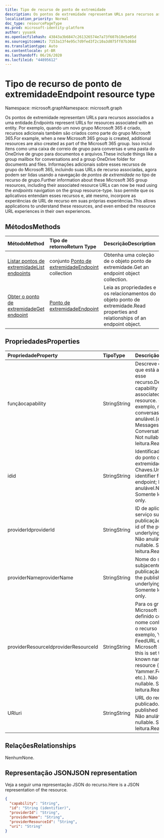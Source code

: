 ```yaml
---
title: Tipo de recurso de ponto de extremidade
description: Os pontos de extremidade representam URLs para recursos associados a uma entidade.
localization_priority: Normal
doc_type: resourcePageType
ms.prod: microsoft-identity-platform
author: yyuank
ms.openlocfilehash: 43843a3b6847c261326574e7a73f607b10e5e05d
ms.sourcegitcommit: 7153a13f4e95c7d9fed3f2c10a3d075ff87b368d
ms.translationtype: Auto
ms.contentlocale: pt-BR
ms.lasthandoff: 06/26/2020
ms.locfileid: "44895612"
---
```

# <a name="endpoint-resource-type"></a><span data-ttu-id="ed75c-103">Tipo de recurso de ponto de extremidade</span><span class="sxs-lookup"><span data-stu-id="ed75c-103">Endpoint resource type</span></span>

<span data-ttu-id="ed75c-104">Namespace: microsoft.graph</span><span class="sxs-lookup"><span data-stu-id="ed75c-104">Namespace: microsoft.graph</span></span>

<span data-ttu-id="ed75c-105">Os pontos de extremidade representam URLs para recursos associados a uma entidade.</span><span class="sxs-lookup"><span data-stu-id="ed75c-105">Endpoints represent URLs for resources associated with an entity.</span></span>  <span data-ttu-id="ed75c-106">Por exemplo, quando um novo grupo Microsoft 365 é criado, recursos adicionais também são criados como parte do grupo Microsoft 365.</span><span class="sxs-lookup"><span data-stu-id="ed75c-106">For example, when a new Microsoft 365 group is created, additional resources are also created as part of the Microsoft 365 group.</span></span> <span data-ttu-id="ed75c-107">Isso inclui itens como uma caixa de correio de grupo para conversas e uma pasta do OneDrive de grupo para documentos e arquivos.</span><span class="sxs-lookup"><span data-stu-id="ed75c-107">These include things like a group mailbox for conversations and a group OneDrive folder for documents and files.</span></span> <span data-ttu-id="ed75c-108">Informações adicionais sobre esses recursos de grupo do Microsoft 365, incluindo suas URLs de recurso associadas, agora podem ser lidas usando a navegação de *pontos de extremidade* no tipo de recurso de grupo.</span><span class="sxs-lookup"><span data-stu-id="ed75c-108">Further information about these Microsoft 365 group resources, including their associated resource URLs can now be read using the *endpoints* navigation on the group resource-type.</span></span> <span data-ttu-id="ed75c-109">Isso permite que os aplicativos entendam esses recursos e, até mesmo, incorpore as experiências de URL de recurso em suas próprias experiências.</span><span class="sxs-lookup"><span data-stu-id="ed75c-109">This allows applications to understand these resources, and even embed the resource URL experiences in their own experiences.</span></span> 

## <a name="methods"></a><span data-ttu-id="ed75c-110">Métodos</span><span class="sxs-lookup"><span data-stu-id="ed75c-110">Methods</span></span>

| <span data-ttu-id="ed75c-111">Método</span><span class="sxs-lookup"><span data-stu-id="ed75c-111">Method</span></span>           | <span data-ttu-id="ed75c-112">Tipo de retorno</span><span class="sxs-lookup"><span data-stu-id="ed75c-112">Return Type</span></span>    |<span data-ttu-id="ed75c-113">Descrição</span><span class="sxs-lookup"><span data-stu-id="ed75c-113">Description</span></span>|
|:---------------|:--------|:----------|
|[<span data-ttu-id="ed75c-114">Listar pontos de extremidade</span><span class="sxs-lookup"><span data-stu-id="ed75c-114">List endpoints</span></span>](../api/group-list-endpoints.md) |<span data-ttu-id="ed75c-115">conjunto [Ponto de extremidade](endpoint.md)</span><span class="sxs-lookup"><span data-stu-id="ed75c-115">[Endpoint](endpoint.md) collection</span></span>| <span data-ttu-id="ed75c-116">Obtenha uma coleção de o objeto ponto de extremidade.</span><span class="sxs-lookup"><span data-stu-id="ed75c-116">Get an endpoint object collection.</span></span> |
|[<span data-ttu-id="ed75c-117">Obter o ponto de extremidade</span><span class="sxs-lookup"><span data-stu-id="ed75c-117">Get endpoint</span></span>](../api/endpoint-get.md) | [<span data-ttu-id="ed75c-118">Ponto de extremidade</span><span class="sxs-lookup"><span data-stu-id="ed75c-118">Endpoint</span></span>](endpoint.md) |<span data-ttu-id="ed75c-119">Leia as propriedades e os relacionamentos do objeto ponto de extremidade.</span><span class="sxs-lookup"><span data-stu-id="ed75c-119">Read properties and relationships of an endpoint object.</span></span>|

## <a name="properties"></a><span data-ttu-id="ed75c-120">Propriedades</span><span class="sxs-lookup"><span data-stu-id="ed75c-120">Properties</span></span>
| <span data-ttu-id="ed75c-121">Propriedade</span><span class="sxs-lookup"><span data-stu-id="ed75c-121">Property</span></span>     | <span data-ttu-id="ed75c-122">Tipo</span><span class="sxs-lookup"><span data-stu-id="ed75c-122">Type</span></span>   |<span data-ttu-id="ed75c-123">Descrição</span><span class="sxs-lookup"><span data-stu-id="ed75c-123">Description</span></span>|
|:---------------|:--------|:----------|
| <span data-ttu-id="ed75c-124">função</span><span class="sxs-lookup"><span data-stu-id="ed75c-124">capability</span></span>     | <span data-ttu-id="ed75c-125">String</span><span class="sxs-lookup"><span data-stu-id="ed75c-125">String</span></span>  | <span data-ttu-id="ed75c-126">Descreve o recurso que está associado a esse recurso.</span><span class="sxs-lookup"><span data-stu-id="ed75c-126">Describes the capability that is associated with this resource.</span></span> <span data-ttu-id="ed75c-127">(por exemplo, mensagens, conversas etc.)  Não anulável.</span><span class="sxs-lookup"><span data-stu-id="ed75c-127">(e.g. Messages, Conversations, etc.)  Not nullable.</span></span> <span data-ttu-id="ed75c-128">Somente leitura.</span><span class="sxs-lookup"><span data-stu-id="ed75c-128">Read-only.</span></span> |
| <span data-ttu-id="ed75c-129">id</span><span class="sxs-lookup"><span data-stu-id="ed75c-129">id</span></span>             | <span data-ttu-id="ed75c-130">String</span><span class="sxs-lookup"><span data-stu-id="ed75c-130">String</span></span>  | <span data-ttu-id="ed75c-131">Identificador exclusivo do ponto de extremidade; Chaves.</span><span class="sxs-lookup"><span data-stu-id="ed75c-131">Unique identifier for the endpoint; Key.</span></span> <span data-ttu-id="ed75c-132">Não anulável.</span><span class="sxs-lookup"><span data-stu-id="ed75c-132">Not nullable.</span></span> <span data-ttu-id="ed75c-133">Somente leitura.</span><span class="sxs-lookup"><span data-stu-id="ed75c-133">Read-only.</span></span>|
| <span data-ttu-id="ed75c-134">providerId</span><span class="sxs-lookup"><span data-stu-id="ed75c-134">providerId</span></span>     | <span data-ttu-id="ed75c-135">String</span><span class="sxs-lookup"><span data-stu-id="ed75c-135">String</span></span>  | <span data-ttu-id="ed75c-136">ID de aplicativo do serviço subjacente de publicação.</span><span class="sxs-lookup"><span data-stu-id="ed75c-136">Application id of the publishing underlying service.</span></span> <span data-ttu-id="ed75c-137">Não anulável.</span><span class="sxs-lookup"><span data-stu-id="ed75c-137">Not nullable.</span></span> <span data-ttu-id="ed75c-138">Somente leitura.</span><span class="sxs-lookup"><span data-stu-id="ed75c-138">Read-only.</span></span>|
| <span data-ttu-id="ed75c-139">providerName</span><span class="sxs-lookup"><span data-stu-id="ed75c-139">providerName</span></span>   | <span data-ttu-id="ed75c-140">String</span><span class="sxs-lookup"><span data-stu-id="ed75c-140">String</span></span>  | <span data-ttu-id="ed75c-141">Nome do serviço subjacente de publicação.</span><span class="sxs-lookup"><span data-stu-id="ed75c-141">Name of the publishing underlying service.</span></span> <span data-ttu-id="ed75c-142">Somente leitura.</span><span class="sxs-lookup"><span data-stu-id="ed75c-142">Read-only.</span></span>|
| <span data-ttu-id="ed75c-143">providerResourceId</span><span class="sxs-lookup"><span data-stu-id="ed75c-143">providerResourceId</span></span>|<span data-ttu-id="ed75c-144">String</span><span class="sxs-lookup"><span data-stu-id="ed75c-144">String</span></span>| <span data-ttu-id="ed75c-145">Para os grupos do Microsoft 365, isso é definido como um nome conhecido para o recurso (por exemplo, Yammer. FeedURL etc.).</span><span class="sxs-lookup"><span data-stu-id="ed75c-145">For Microsoft 365 groups, this is set to a well-known name for the resource (e.g. Yammer.FeedURL etc.).</span></span> <span data-ttu-id="ed75c-146">Não anulável.</span><span class="sxs-lookup"><span data-stu-id="ed75c-146">Not nullable.</span></span> <span data-ttu-id="ed75c-147">Somente leitura.</span><span class="sxs-lookup"><span data-stu-id="ed75c-147">Read-only.</span></span>|
| <span data-ttu-id="ed75c-148">URI</span><span class="sxs-lookup"><span data-stu-id="ed75c-148">uri</span></span>            | <span data-ttu-id="ed75c-149">String</span><span class="sxs-lookup"><span data-stu-id="ed75c-149">String</span></span>  | <span data-ttu-id="ed75c-150">URL do recurso publicado.</span><span class="sxs-lookup"><span data-stu-id="ed75c-150">URL of the published resource.</span></span> <span data-ttu-id="ed75c-151">Não anulável.</span><span class="sxs-lookup"><span data-stu-id="ed75c-151">Not nullable.</span></span> <span data-ttu-id="ed75c-152">Somente leitura.</span><span class="sxs-lookup"><span data-stu-id="ed75c-152">Read-only.</span></span>|

## <a name="relationships"></a><span data-ttu-id="ed75c-153">Relações</span><span class="sxs-lookup"><span data-stu-id="ed75c-153">Relationships</span></span>

<span data-ttu-id="ed75c-154">Nenhum</span><span class="sxs-lookup"><span data-stu-id="ed75c-154">None.</span></span>


## <a name="json-representation"></a><span data-ttu-id="ed75c-155">Representação JSON</span><span class="sxs-lookup"><span data-stu-id="ed75c-155">JSON representation</span></span>
<span data-ttu-id="ed75c-156">Veja a seguir uma representação JSON do recurso.</span><span class="sxs-lookup"><span data-stu-id="ed75c-156">Here is a JSON representation of the resource.</span></span>

<!-- {
  "blockType": "resource",
  "optionalProperties": [

  ],
  "@odata.type": "microsoft.graph.endpoint"
}-->

```json
{
  "capability": "String",
  "id": "String (identifier)",
  "providerId": "String",
  "providerName": "String",
  "providerResourceId": "String",
  "uri": "String"
}

```

<!-- uuid: 8fcb5dbc-d5aa-4681-8e31-b001d5168d79
2015-10-25 14:57:30 UTC -->
<!--
{
  "type": "#page.annotation",
  "description": "Endpoint resource",
  "keywords": "",
  "section": "documentation",
  "tocPath": "",
  "suppressions": [
     "Error: microsoft.graph.servicePrincipal/endpoints:\r\n      Referenced type microsoft.graph.endPoint is not defined in the doc  set! Potential suggestion: microsoft.graph.callRecords.endpoint"
    ]
}
-->
